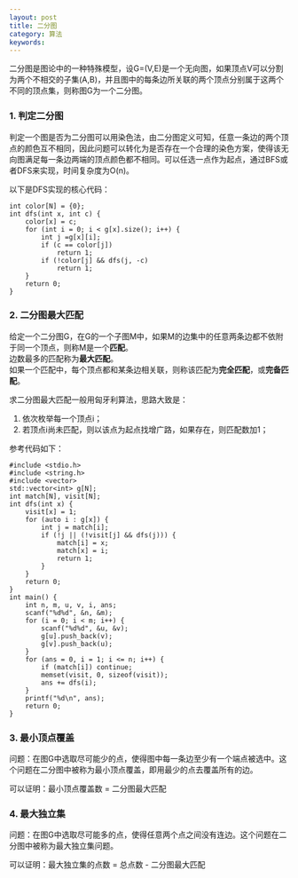```yaml
---
layout: post
title: 二分图
category: 算法
keywords:
---
```


二分图是图论中的一种特殊模型，设G=(V,E)是一个无向图，如果顶点V可以分割为两个不相交的子集(A,B)，并且图中的每条边所关联的两个顶点分别属于这两个不同的顶点集，则称图G为一个二分图。

### 1. 判定二分图

判定一个图是否为二分图可以用染色法，由二分图定义可知，任意一条边的两个顶点的颜色互不相同，因此问题可以转化为是否存在一个合理的染色方案，使得该无向图满足每一条边两端的顶点颜色都不相同。可以任选一点作为起点，通过BFS或者DFS来实现，时间复杂度为O(n)。

以下是DFS实现的核心代码：

```
int color[N] = {0};
int dfs(int x, int c) {
    color[x] = c;
    for (int i = 0; i < g[x].size(); i++) {
        int j =g[x][i];
        if (c == color[j])
            return 1;
        if (!color[j] && dfs(j, -c)
            return 1;
    }
    return 0;
}
```

### 2. 二分图最大匹配

给定一个二分图G，在G的一个子图M中，如果M的边集中的任意两条边都不依附于同一个顶点，则称M是一个**匹配**。  
边数最多的匹配称为**最大匹配**。  
如果一个匹配中，每个顶点都和某条边相关联，则称该匹配为**完全匹配**，或**完备匹配**。

求二分图最大匹配一般用匈牙利算法，思路大致是：

1. 依次枚举每一个顶点i；
2. 若顶点i尚未匹配，则以该点为起点找增广路，如果存在，则匹配数加1；

参考代码如下：

```
#include <stdio.h>
#include <string.h>
#include <vector>
std::vector<int> g[N];
int match[N], visit[N];
int dfs(int x) {
    visit[x] = 1;
    for (auto i : g[x]) {
        int j = match[i];
        if (!j || (!visit[j] && dfs(j))) {
            match[i] = x;
            match[x] = i;
            return 1;
        }
    }
    return 0;
}
int main() {
    int n, m, u, v, i, ans;
    scanf("%d%d", &n, &m);
    for (i = 0; i < m; i++) {
        scanf("%d%d", &u, &v);
        g[u].push_back(v);
        g[v].push_back(u);
    }
    for (ans = 0, i = 1; i <= n; i++) {
        if (match[i]) continue;
        memset(visit, 0, sizeof(visit));
        ans += dfs(i);
    }
    printf("%d\n", ans);
    return 0;
}
```

### 3. 最小顶点覆盖

问题：在图G中选取尽可能少的点，使得图中每一条边至少有一个端点被选中。这个问题在二分图中被称为最小顶点覆盖，即用最少的点去覆盖所有的边。

可以证明：最小顶点覆盖数 = 二分图最大匹配

### 4. 最大独立集

问题：在图G中选取尽可能多的点，使得任意两个点之间没有连边。这个问题在二分图中被称为最大独立集问题。

可以证明：最大独立集的点数 = 总点数 - 二分图最大匹配

